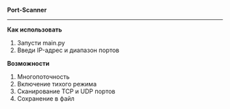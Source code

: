 **Port-Scanner**
________________

**Как использовать**

1. Запусти main.py
2. Введи IP-адрес и диапазон портов

**Возможности**

1. Многопоточность
2. Включение тихого режима
3. Сканирование TCP и UDP портов
4. Сохранение в файл
   
